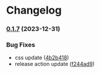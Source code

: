 # Changelog

### [0.1.7](https://www.github.com/silentjames/wod-charsheets-for-obsidian/compare/v0.1.6...v0.1.7) (2023-12-31)


### Bug Fixes

* css update ([4b2b418](https://www.github.com/silentjames/wod-charsheets-for-obsidian/commit/4b2b418eeb0f03652fd84a543520ac93fb2b2007))
* release action update ([f244ad9](https://www.github.com/silentjames/wod-charsheets-for-obsidian/commit/f244ad9f8af81f65045a0824c4b1d8c9f42a8e87))
